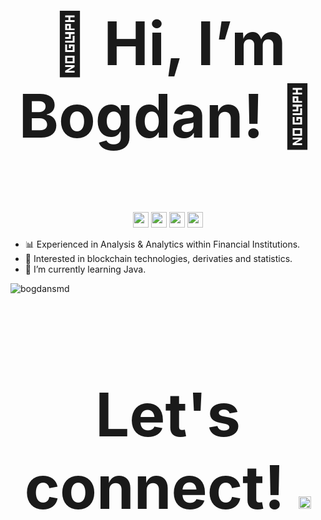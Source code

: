 <h3 align='center' style="font-size:10vw">👋 Hi, I’m Bogdan! 🥔</h3>
<p align='center'>
  <img height=25 src="https://cdn.jsdelivr.net/gh/devicons/devicon/icons/python/python-original.svg"/><img height=25/>
  <img height=25 src="https://cdn.jsdelivr.net/gh/devicons/devicon/icons/r/r-original.svg"/><img height=25/>
  <img height=25 src="https://cdn.jsdelivr.net/gh/devicons/devicon/icons/postgresql/postgresql-original.svg"/><img height=25/>
  <img height=25 src="https://user-images.githubusercontent.com/18670428/67620073-ca558e00-f7fa-11e9-9ea2-ed3a80c59210.png"/><img height=25/>
</p>

<!---
### &nbsp; &nbsp; &nbsp; &nbsp; &nbsp; :snake: :panda_face: :bar_chart:
### Experienced in Analysis & Analytics, within Financial Institutions.
--->
- :bar_chart: Experienced in Analysis & Analytics within Financial Institutions.
- :telescope: Interested in blockchain technologies, derivaties and statistics.
- 🌱 I’m currently learning Java.

<p align="left">
  <img src="https://komarev.com/ghpvc/?username=bogdansmd&label=Profile%20views&color=0e75b6&style=flat" alt="bogdansmd" />
</p>
<h3 align='center' style="font-size:10vw">
  Let's connect!
  <a href="https://www.linkedin.com/in/bogdan-smedescu-450a75185/">
  <img height="20" src="https://cdn2.iconfinder.com/data/icons/social-icon-3/512/social_style_3_in-306.png"/>
</h3>
